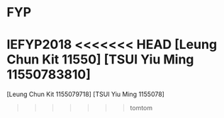 # FYP
IEFYP2018
<<<<<<< HEAD
[Leung Chun Kit 11550]
[TSUI Yiu Ming 11550783810]
=======
[Leung Chun Kit 1155079718]
[TSUI Yiu Ming 1155078]
>>>>>>> tomtom
